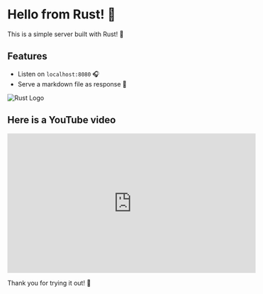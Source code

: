 # Hello from Rust! 👋

This is a simple server built with Rust! 🚀

## Features

- Listen on `localhost:8080` 🎧
- Serve a markdown file as response 📄

![Rust Logo](https://www.rust-lang.org/logos/rust-logo-512x512.png)

## Here is a YouTube video
<iframe width="560" height="315" src="https://www.youtube.com/embed/dQw4w9WgXcQ" frameborder="0" allowfullscreen></iframe>

Thank you for trying it out! 🙏

